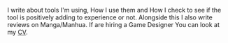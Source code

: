 I write about tools I'm using, How I use them and How I check to see if the tool is positively adding to experience or not.
Alongside this I also write reviews on Manga/Manhua.
If are hiring a Game Designer You can look at my [CV](https://clovernotes.co/portfolio).
